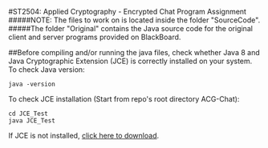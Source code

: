 #ST2504: Applied Cryptography - Encrypted Chat Program Assignment
#####NOTE: The files to work on is located inside the folder "SourceCode".
#####The folder "Original" contains the Java source code for the original client and server programs provided on BlackBoard.


##Before compiling and/or running the java files, check whether Java 8 and Java Cryptographic Extension (JCE) is correctly installed on your system.
To check Java version:
```
java -version
```
To check JCE installation (Start from repo's root directory ACG-Chat):
```
cd JCE_Test
java JCE_Test
```
If JCE is not installed, [click here to download](http://www.oracle.com/technetwork/java/javase/downloads/jce8-download-2133166.html).